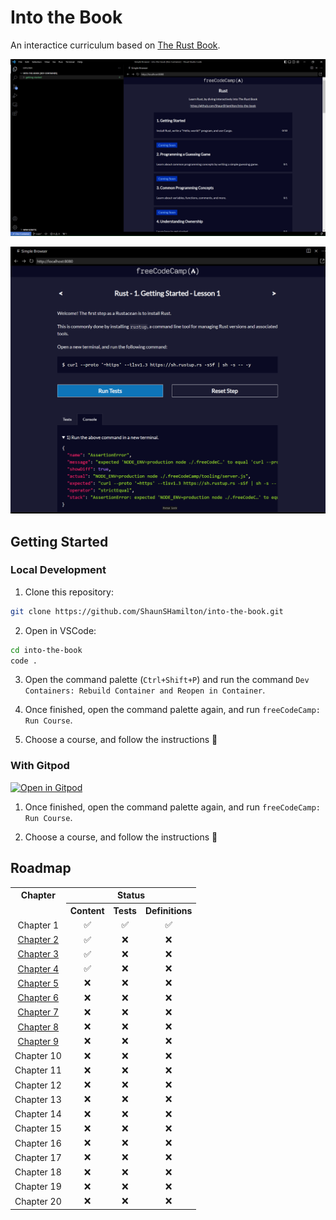 # Into the Book

An interactice curriculum based on [The Rust Book](https://doc.rust-lang.org/book/).

![Into the Book](./client/into-the-book.png)

![interactivity](./client/into-the-book-2.png)

## Getting Started

### Local Development

1. Clone this repository:

```bash
git clone https://github.com/ShaunSHamilton/into-the-book.git
```

2. Open in VSCode:

```bash
cd into-the-book
code .
```

3. Open the command palette (`Ctrl+Shift+P`) and run the command `Dev Containers: Rebuild Container and Reopen in Container`.

4. Once finished, open the command palette again, and run `freeCodeCamp: Run Course`.

5. Choose a course, and follow the instructions 🎉

### With Gitpod

[![Open in Gitpod](https://gitpod.io/button/open-in-gitpod.svg)](https://gitpod.io/#https://github.com/ShaunSHamilton/into-the-book)

1. Once finished, open the command palette again, and run `freeCodeCamp: Run Course`.

2. Choose a course, and follow the instructions 🦀

## Roadmap

<table style="text-align: center;">
  <tr>
    <th>Chapter</th>
    <th colspan="3">Status</th>
  </tr>
  <tr>
    <td colspan="1" rowspan="1"></td>
    <th>Content</th>
    <th>Tests</th>
    <th>Definitions</th>
  <tr>
    <td>Chapter 1</td>
    <td>✅</td>
    <td>✅</td>
    <td>✅</td>
 </tr>
  <tr>
    <td><a href="https://github.com/ShaunSHamilton/into-the-book/issues/1">Chapter 2</a></td>
    <td>✅</td>
    <td>❌</td>
    <td>❌</td>
  </tr>
  <tr>
    <td><a href="https://github.com/ShaunSHamilton/into-the-book/issues/2">Chapter 3</a></td>
    <td>✅</td>
    <td>❌</td>
    <td>❌</td>
  </tr>
  <tr>
    <td><a href="https://github.com/ShaunSHamilton/into-the-book/issues/3">Chapter 4</a></td>
    <td>✅</td>
    <td>❌</td>
    <td>❌</td>
  </tr>
  <tr>
    <td><a href="https://github.com/ShaunSHamilton/into-the-book/issues/4">Chapter 5</a></td>
    <td>❌</td>
    <td>❌</td>
    <td>❌</td>
  </tr>
  <tr>
    <td><a href="https://github.com/ShaunSHamilton/into-the-book/issues/5">Chapter 6</a></td>
    <td>❌</td>
    <td>❌</td>
    <td>❌</td>
  </tr>
  <tr>
    <td><a href="https://github.com/ShaunSHamilton/into-the-book/issues/6">Chapter 7</a></td>
    <td>❌</td>
    <td>❌</td>
    <td>❌</td>
  </tr>
  <tr>
    <td><a href="https://github.com/ShaunSHamilton/into-the-book/issues/7">Chapter 8</a></td>
    <td>❌</td>
    <td>❌</td>
    <td>❌</td>
  </tr>
  <tr>
    <td><a href="https://github.com/ShaunSHamilton/into-the-book/issues/8">Chapter 9</a></td>
    <td>❌</td>
    <td>❌</td>
    <td>❌</td>
  </tr>
  <tr>
    <td>Chapter 10</td>
    <td>❌</td>
    <td>❌</td>
    <td>❌</td>
  </tr>
  <tr>
    <td>Chapter 11</td>
    <td>❌</td>
    <td>❌</td>
    <td>❌</td>
  </tr>
  <tr>
    <td>Chapter 12</td>
    <td>❌</td>
    <td>❌</td>
    <td>❌</td>
  </tr>
  <tr>
    <td>Chapter 13</td>
    <td>❌</td>
    <td>❌</td>
    <td>❌</td>
  </tr>
  <tr>
    <td>Chapter 14</td>
    <td>❌</td>
    <td>❌</td>
    <td>❌</td>
  </tr>
  <tr>
    <td>Chapter 15</td>
    <td>❌</td>
    <td>❌</td>
    <td>❌</td>
  </tr>
  <tr>
    <td>Chapter 16</td>
    <td>❌</td>
    <td>❌</td>
    <td>❌</td>
  </tr>
  <tr>
    <td>Chapter 17</td>
    <td>❌</td>
    <td>❌</td>
    <td>❌</td>
  </tr>
  <tr>
    <td>Chapter 18</td>
    <td>❌</td>
    <td>❌</td>
    <td>❌</td>
  </tr>
  <tr>
    <td>Chapter 19</td>
    <td>❌</td>
    <td>❌</td>
    <td>❌</td>
  </tr>
  <tr>
    <td>Chapter 20</td>
    <td>❌</td>
    <td>❌</td>
    <td>❌</td>
  </tr>
</table>
